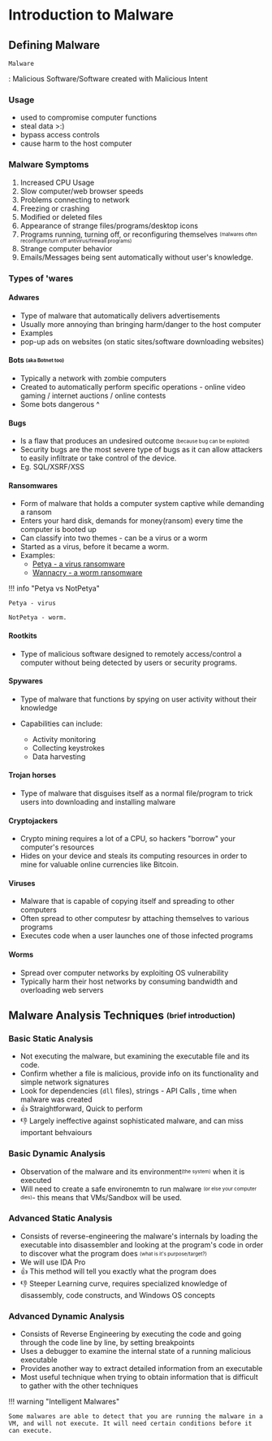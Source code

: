 # Introduction to Malware

## Defining Malware

`Malware`

:  Malicious Software/Software created with Malicious Intent

### Usage

- used to compromise computer functions
- steal data >:)
- bypass access controls
- cause harm to the host computer

### Malware Symptoms

1. Increased CPU Usage
2. Slow computer/web browser speeds
3. Problems connecting to network
4. Freezing or crashing
5. Modified or deleted files
6. Appearance of strange files/programs/desktop icons
7. Programs running, turning off, or reconfiguring themselves <sub><sup>(malwares often reconfigure/turn off antivirus/firewall programs)</sub></sup>
8. Strange computer behavior
9. Emails/Messages being sent automatically without user's knowledge.

### Types of 'wares

#### Adwares

- Type of malware that automatically delivers advertisements
- Usually more annoying than bringing harm/danger to the host computer
- Examples
- pop-up ads on websites (on static sites/software downloading websites)

#### Bots <sub><sup>(aka Botnet too)</sub></sup>

- Typically a network with zombie computers
- Created to automatically perform specific operations - online video gaming / internet auctions / online contests
- Some bots dangerous ^

#### Bugs

- Is a flaw that produces an undesired outcome <sub><sup>(because bug can be exploited)</sub></sup>
- Security bugs are the most severe type of bugs as it can allow attackers to easily infiltrate or take control of the device.
- Eg. SQL/XSRF/XSS

#### Ransomwares

- Form of malware that holds a computer system captive while demanding a ransom
- Enters your hard disk, demands for money(ransom) every time the computer is booted up
- Can classify into two themes - can be a virus or a worm
- Started as a virus, before it became a worm.
- Examples:
  - [Petya - a virus ransomware](https://www.cloudflare.com/learning/security/ransomware/petya-notpetya-ransomware/)
  - [Wannacry - a worm ransomware](https://www.kaspersky.com/resource-center/threats/ransomware-wannacry)

!!! info "Petya vs NotPetya"

    Petya - virus

    NotPetya - worm.

#### Rootkits

- Type of malicious software designed to remotely access/control a computer without being detected by users or security programs.

#### Spywares

- Type of malware that functions by spying on user activity without their knowledge

- Capabilities can include:
  - Activity monitoring
  - Collecting keystrokes
  - Data harvesting

#### Trojan horses

- Type of malware that disguises itself as a normal file/program to trick users into downloading and installing malware

#### Cryptojackers

- Crypto mining requires a lot of a CPU, so hackers "borrow" your computer's resources
- Hides on your device and steals its computing resources in order to mine for valuable online currencies like Bitcoin.

#### Viruses

- Malware that is capable of copying itself and spreading to other computers
- Often spread to other computesr by attaching themselves to various programs
- Executes code when a user launches one of those infected programs

#### Worms

- Spread over computer networks by exploiting OS vulnerability
- Typically harm their host networks by consuming bandwidth and overloading web servers

## Malware Analysis Techniques <sub><sup>(brief introduction)</sub><sup>

### Basic Static Analysis

- Not executing the malware, but examining the executable file and its code.
- Confirm whether a file is malicious, provide info on its functionality and simple network signatures
- Look for dependencies (`dll` files), strings - API Calls , time when malware was created
- 👍 Straightforward, Quick to perform
- 👎 Largely ineffective against sophisticated malware, and can miss important behvaiours
  
### Basic Dynamic Analysis

- Observation of the malware and its environment<sub><sup>(the system)</sup></sub> when it is executed
- Will need to create a safe environemtn to run malware <sub><sup>(or else your computer dies)</sub></sup>- this means that VMs/Sandbox will be used.

### Advanced Static Analysis

- Consists of reverse-engineering the malware's internals by loading the executable into disassembler and looking at the program's code in order to discover what the program does <sub><sup>(what is it's purpose/target?)</sub></sup>
- We will use IDA Pro
- 👍 This method will tell you exactly what the program does
- 👎 Steeper Learning curve, requires specialized knowledge of disassembly, code constructs, and Windows OS concepts

### Advanced Dynamic Analysis

- Consists of Reverse Engineering by executing the code and going through the code line by line, by setting breakpoints
- Uses a debugger to examine the internal state of a running malicious executable
- Provides another way to extract detailed information from an executable
- Most useful technique when trying to obtain information that is difficult to gather with the other techniques

!!! warning "Intelligent Malwares"

    Some malwares are able to detect that you are running the malware in a VM, and will not execute. It will need certain conditions before it can execute. 
  
